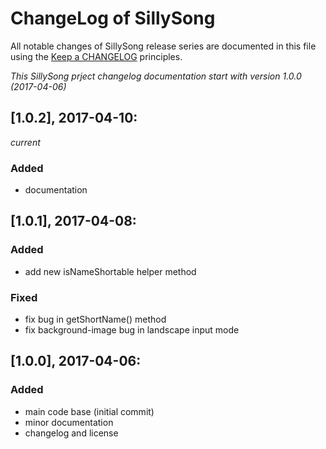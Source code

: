 # ChangeLog of SillySong

All notable changes of SillySong release series are documented in this file using the [Keep a CHANGELOG](http://keepachangelog.com/) principles.

_This SillySong prject changelog documentation start with version 1.0.0 (2017-04-06)_

## [1.0.2], 2017-04-10:
_current_

### Added

* documentation


## [1.0.1], 2017-04-08:

### Added

* add new isNameShortable helper method

### Fixed

* fix bug in getShortName() method
* fix background-image bug in landscape input mode


## [1.0.0], 2017-04-06:

### Added

* main code base (initial commit)
* minor documentation
* changelog and license
